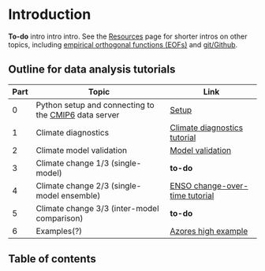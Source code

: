 # Introduction

**To-do** intro intro intro. See the [Resources](resources/resources.md) page for shorter intros on other topics, including [empirical orthogonal functions (EOFs)](resources/eofs.ipynb) and [git/Github](resources/git_basics.md).

## Outline for data analysis tutorials
Part | Topic | Link 
-- | -- | --
0 | Python setup and connecting to the [CMIP6](http://cmip6.whoi.edu) data server | [Setup](setup/setup.md)
1 | Climate diagnostics | [Climate diagnostics tutorial](data_analysis/overview.md)
2 | Climate model validation | [Model validation](assignments/assignment1.md)
3 | Climate change 1/3 (single-model) | **to-do** 
4 | Climate change 2/3 (single-model ensemble) | [ENSO change-over-time tutorial](tutorial_10-10/overview.md)
5 | Climate change 3/3 (inter-model comparison) | **to-do**
6 | Examples(?) | [Azores high example](tutorial_11-7/overview.md)


## Table of contents
```{tableofcontents}
```
